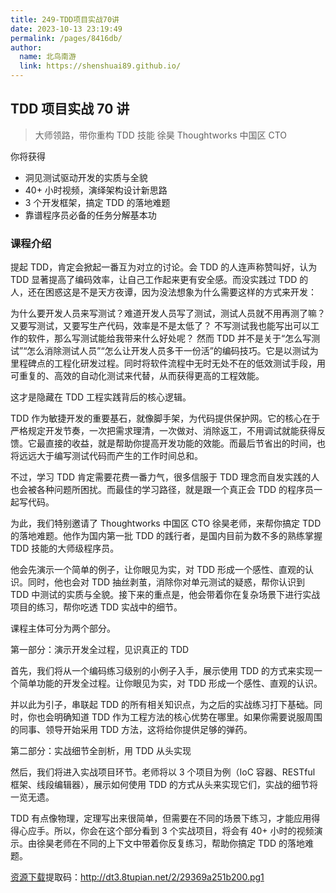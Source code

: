 ```yaml
---
title: 249-TDD项目实战70讲
date: 2023-10-13 23:19:49
permalink: /pages/8416db/
author: 
  name: 北鸟南游
  link: https://shenshuai89.github.io/
---
```

## TDD 项目实战 70 讲

> 大师领路，带你重构 TDD 技能
> 徐昊  Thoughtworks 中国区 CTO

你将获得

- 洞见测试驱动开发的实质与全貌
- 40+ 小时视频，演绎架构设计新思路
- 3 个开发框架，搞定 TDD 的落地难题
- 靠谱程序员必备的任务分解基本功

### 课程介绍

提起 TDD，肯定会掀起一番互为对立的讨论。会 TDD 的人连声称赞叫好，认为 TDD 显著提高了编码效率，让自己工作起来更有安全感。而没实践过 TDD 的人，还在困惑这是不是天方夜谭，因为没法想象为什么需要这样的方式来开发：

为什么要开发人员来写测试？难道开发人员写了测试，测试人员就不用再测了嘛？
又要写测试，又要写生产代码，效率是不是太低了？
不写测试我也能写出可以工作的软件，那么写测试能给我带来什么好处呢？
然而 TDD 并不是关于“怎么写测试”“怎么消除测试人员”“怎么让开发人员多干一份活”的编码技巧。它是以测试为里程碑点的工程化研发过程。同时将软件流程中无时无处不在的低效测试手段，用可重复的、高效的自动化测试来代替，从而获得更高的工程效能。

这才是隐藏在 TDD 工程实践背后的核心逻辑。

TDD 作为敏捷开发的重要基石，就像脚手架，为代码提供保护网。它的核心在于严格规定开发节奏，一次把需求理清，一次做对、消除返工，不用调试就能获得反馈。它最直接的收益，就是帮助你提高开发功能的效能。而最后节省出的时间，也将远远大于编写测试代码而产生的工作时间总和。

不过，学习 TDD 肯定需要花费一番力气，很多信服于 TDD 理念而自发实践的人也会被各种问题所困扰。而最佳的学习路径，就是跟一个真正会 TDD 的程序员一起写代码。

为此，我们特别邀请了 Thoughtworks 中国区 CTO 徐昊老师，来帮你搞定 TDD 的落地难题。他作为国内第一批 TDD 的践行者，是国内目前为数不多的熟练掌握 TDD 技能的大师级程序员。

他会先演示一个简单的例子，让你眼见为实，对 TDD 形成一个感性、直观的认识。同时，他也会对 TDD 抽丝剥茧，消除你对单元测试的疑惑，帮你认识到 TDD 中测试的实质与全貌。接下来的重点是，他会带着你在复杂场景下进行实战项目的练习，帮你吃透 TDD 实战中的细节。

课程主体可分为两个部分。

第一部分：演示开发全过程，见识真正的 TDD

首先，我们将从一个编码练习级别的小例子入手，展示使用 TDD 的方式来实现一个简单功能的开发全过程。让你眼见为实，对 TDD 形成一个感性、直观的认识。

并以此为引子，串联起 TDD 的所有相关知识点，为之后的实战练习打下基础。同时，你也会明确知道 TDD 作为工程方法的核心优势在哪里。如果你需要说服周围的同事、领导开始采用 TDD 方法，这将给你提供足够的弹药。

第二部分：实战细节全剖析，用 TDD 从头实现

然后，我们将进入实战项目环节。老师将以 3 个项目为例（IoC 容器、RESTful 框架、线段编辑器），展示如何使用 TDD 的方式从头来实现它们，实战的细节将一览无遗。

TDD 有点像物理，定理写出来很简单，但需要在不同的场景下练习，才能应用得得心应手。所以，你会在这个部分看到 3 个实战项目，将会有 40+ 小时的视频演示。由徐昊老师在不同的上下文中带着你反复练习，帮助你搞定 TDD 的落地难题。

[资源下载](https://pan.baidu.com/s/1YdiJHzU1H3vF_WLQSPbigw)提取码：http://dt3.8tupian.net/2/29369a251b200.pg1
